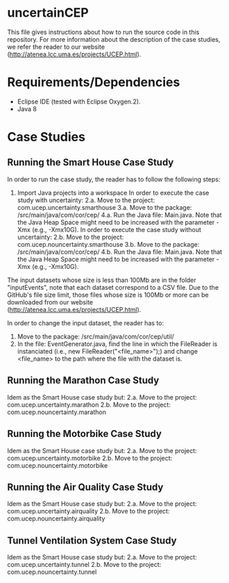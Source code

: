 # uncertainCEP

This file gives instructions about how to run the source code in this repository. For more information about the description of the case studies, we refer the reader to our  website (http://atenea.lcc.uma.es/projects/UCEP.html).

# Requirements/Dependencies

- Eclipse IDE (tested with Eclipse Oxygen.2).
- Java 8

# Case Studies

## Running the Smart House Case Study

In order to run the case study, the reader has to follow the following steps:

1. Import Java projects into a workspace
In order to execute the case study with uncertainty:
2.a. Move to the project: com.ucep.uncertainty.smarthouse
3.a. Move to the package: /src/main/java/com/cor/cep/
4.a. Run the Java file: Main.java. Note that the Java Heap Space might need to be increased with the parameter -Xmx (e.g., -Xmx10G).
In order to execute the case study without uncertainty:
2.b. Move to the project: com.ucep.nouncertainty.smarthouse
3.b. Move to the package: /src/main/java/com/cor/cep/
4.b. Run the Java file: Main.java. Note that the Java Heap Space might need to be increased with the parameter -Xmx (e.g., -Xmx10G).

The input datasets whose size is less than 100Mb are in the folder "inputEvents", note that each dataset correspond to a CSV file. Due to the GitHub's file size limit, those files whose size is 100Mb or more can be downloaded from our website (http://atenea.lcc.uma.es/projects/UCEP.html).

In order to change the input dataset, the reader has to:

1. Move to the package: /src/main/java/com/cor/cep/util/
2. In the file: EventGenerator.java, find the line in which the FileReader is instanciated (i.e., new FileReader("<file_name>");) and change <file_name> to the path where the file with the dataset is.

## Running the Marathon Case Study

Idem as the Smart House case study but:
2.a. Move to the project: com.ucep.uncertainty.marathon
2.b. Move to the project: com.ucep.nouncertainty.marathon

## Running the Motorbike Case Study

Idem as the Smart House case study but:
2.a. Move to the project: com.ucep.uncertainty.motorbike
2.b. Move to the project: com.ucep.nouncertainty.motorbike

## Running the Air Quality Case Study

Idem as the Smart House case study but:
2.a. Move to the project: com.ucep.uncertainty.airquality
2.b. Move to the project: com.ucep.nouncertainty.airquality

## Tunnel Ventilation System Case Study

Idem as the Smart House case study but:
2.a. Move to the project: com.ucep.uncertainty.tunnel
2.b. Move to the project: com.ucep.nouncertainty.tunnel
